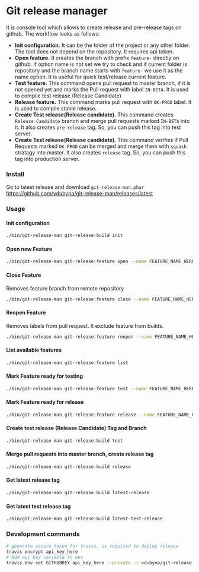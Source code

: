 # Git release manager

It is console tool which allows to create release and pre-release tags on github.
The workflow looks as follows:

* **Init configuration.** It can be the folder of the project or any other folder.
 The tool does not depend on the repository. It requires api token.
* **Open feature.** It creates the branch with prefix `feature-` directly on github.
 If option name is not set we try to check and if current folder is repository and the branch name starts
 with `feature-` we use it as the name option. It is useful for quick test/release current feature.
* **Test feature.** This command opens pull request to master branch, if it is not opened yet
 and marks the Pull request with label `IN-BETA`. It is used to compile test release (Release Candidate)
* **Release feature.** This command marks pull request with `OK-PROD` label.
 It is used to compile stable release.
* **Create Test release(Release candidate).** This command creates `Release Candidate` branch
 and merge pull requests marked `IN-BETA` into it. It also creates `pre-release` tag. So, you can push this
 tag into test server.
* **Create Test release(Release candidate).** This command verifies if Pull Requests marked `OK-PROD` can
 be merged and merge them with `squash` stratagy into master. It also creates `release` tag.
 So, you can push this tag into production server.

### Install

Go to latest release and download `git-release-man.phar`
https://github.com/vdubyna/git-release-man/releases/latest

### Usage

#### Init configuration

```bash
./bin/git-release-man git-release:build init
```


#### Open new Feature

```bash
./bin/git-release-man git-release:feature open --name FEATURE_NAME_HERE
```

#### Close Feature

Removes feature branch from remote repository

```bash
./bin/git-release-man git-release:feature close --name FEATURE_NAME_HERE
```

#### Reopen Feature

Removes labels from pull request. It exclude feature from builds.

```bash
./bin/git-release-man git-release:feature reopen --name FEATURE_NAME_HERE
```

#### List available features

```bash
./bin/git-release-man git-release:feature list
```

#### Mark Feature ready for testing

```bash
./bin/git-release-man git-release:feature test --name FEATURE_NAME_HERE
```

#### Mark Feature ready for release

```bash
./bin/git-release-man git-release:feature release --name FEATURE_NAME_HERE
```

#### Create test release (Release Candidate) Tag and Branch

```bash
./bin/git-release-man git-release:build test
```

#### Merge pull requests into master branch, create release tag

```bash
./bin/git-release-man git-release:build release
```

#### Get latest release tag

```bash
./bin/git-release-man git-release:build latest-release
```

#### Get latest test release tag

```bash
./bin/git-release-man git-release:build latest-test-release
```


### Development commands

```bash
# generate secure token for travis, is required to deploy release
travis encrypt api_key_here
# Add api key variable to env
travis env set GITHUBKEY api_key_here --private -r vdubyna/git-release-man
```